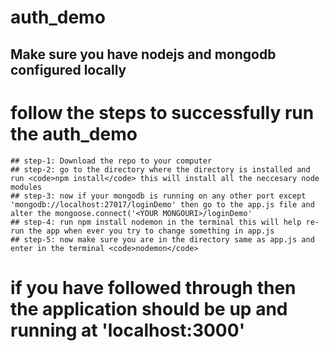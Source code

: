 # auth_demo
## Make sure you have nodejs and mongodb configured locally

  # follow the steps to successfully run the auth_demo
    ## step-1: Download the repo to your computer
    ## step-2: go to the directory where the directory is installed and run <code>npm install</code> this will install all the neccesary node modules
    ## step-3: now if your mongodb is running on any other port except 'mongodb://localhost:27017/loginDemo' then go to the app.js file and alter the mongoose.connect('<YOUR MONGOURI>/loginDemo' 
    ## step-4: run npm install nodemon in the terminal this will help re-run the app when ever you try to change something in app.js
    ## step-5: now make sure you are in the directory same as app.js and enter in the terminal <code>nodemon</code>
  
  # if you have followed through then the application should be up and running at 'localhost:3000'
  
